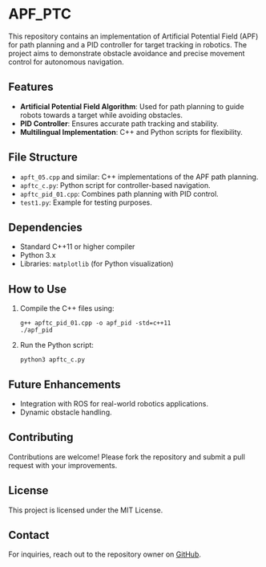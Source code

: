 # APF_PTC

This repository contains an implementation of Artificial Potential Field (APF) for path planning and a PID controller for target tracking in robotics. The project aims to demonstrate obstacle avoidance and precise movement control for autonomous navigation.

## Features

- **Artificial Potential Field Algorithm**: Used for path planning to guide robots towards a target while avoiding obstacles.
- **PID Controller**: Ensures accurate path tracking and stability.
- **Multilingual Implementation**: C++ and Python scripts for flexibility.

## File Structure

- `apft_05.cpp` and similar: C++ implementations of the APF path planning.
- `apftc_c.py`: Python script for controller-based navigation.
- `apftc_pid_01.cpp`: Combines path planning with PID control.
- `test1.py`: Example for testing purposes.

## Dependencies

- Standard C++11 or higher compiler
- Python 3.x
- Libraries: `matplotlib` (for Python visualization)

## How to Use

1. Compile the C++ files using:
   ```
   g++ apftc_pid_01.cpp -o apf_pid -std=c++11
   ./apf_pid
   ```
2. Run the Python script:
   ```
   python3 apftc_c.py
   ```

## Future Enhancements

- Integration with ROS for real-world robotics applications.
- Dynamic obstacle handling.

## Contributing

Contributions are welcome! Please fork the repository and submit a pull request with your improvements.

## License

This project is licensed under the MIT License.

## Contact

For inquiries, reach out to the repository owner on [GitHub](https://github.com/HemantP02/APF_PTC).
